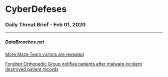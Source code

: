 # CyberDefeses
### Daily Threat Brief - Feb 01, 2020

 
-----
 
##### DataBreaches.net
[More Maze Team victims are revealed](https://www.databreaches.net/more-maze-team-victims-are-revealed/)
 
[Fondren Orthopedic Group notifies patients after malware incident destroyed patient records](https://www.databreaches.net/fondren-orthopedic-group-notifies-patients-after-malware-incident-destroyed-patient-records/)
 

